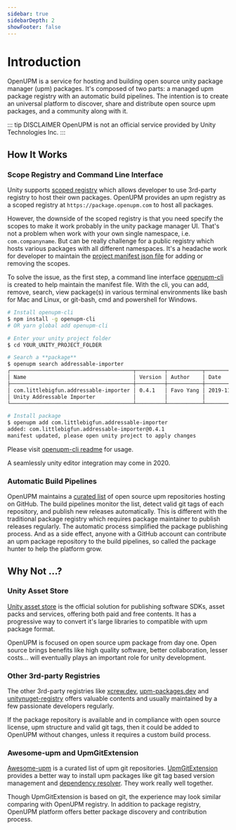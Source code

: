 ```yaml
---
sidebar: true
sidebarDepth: 2
showFooter: false
---
```

# Introduction

OpenUPM is a service for hosting and building open source unity package manager (upm) packages. It's composed of two parts: a managed upm package registry with an automatic build pipelines. The intention is to create an universal platform to discover, share and distribute open source upm packages, and a community along with it.

::: tip DISCLAIMER
OpenUPM is not an official service provided by Unity Technologies Inc.
:::

## How It Works

### Scope Registry and Command Line Interface

Unity supports [scoped registry](https://docs.unity3d.com/Manual/upm-scoped.html) which allows developer to use 3rd-party registry to host their own packages. OpenUPM provides an upm registry as a scoped registry at `https://package.openupm.com` to host all packages.

However, the downside of the scoped registry is that you need specify the scopes to make it work probably in the unity package manager UI. That's not a problem when work with your own single namespace, i.e. `com.companyname`. But can be really challenge for a public registry which hosts various packages with all different namespaces. It's a headache work for developer to maintain the [project manifest json file](https://docs.unity3d.com/Manual/upm-manifestPrj.html) for adding or removing the scopes.

To solve the issue, as the first step, a command line interface [openupm-cli](https://github.com/openupm/openupm-cli) is created to help maintain the manifest file. With the cli, you can add, remove, search, view package(s) in various terminal environments like bash for Mac and Linux, or git-bash, cmd and powershell for Windows.

```sh
# Install openupm-cli
$ npm install -g openupm-cli
# OR yarn global add openupm-cli

# Enter your unity project folder
$ cd YOUR_UNITY_PROJECT_FOLDER

# Search a **package**
$ openupm search addressable-importer
┌───────────────────────────────────────┬─────────┬───────────┬────────────┐
│ Name                                  │ Version │ Author    │ Date       │
├───────────────────────────────────────┼─────────┼───────────┼────────────┤
│ com.littlebigfun.addressable-importer │ 0.4.1   │ Favo Yang │ 2019-11-25 │
│ Unity Addressable Importer            │         │           │            │
└───────────────────────────────────────┴─────────┴───────────┴────────────┘

# Install package
$ openupm add com.littlebigfun.addressable-importer
added: com.littlebigfun.addressable-importer@0.4.1
manifest updated, please open unity project to apply changes
```

Please visit [openupm-cli readme](https://github.com/openupm/openupm-cli#openupm-cli) for usage.

A seamlessly unity editor integration may come in 2020.

### Automatic Build Pipelines

OpenUPM maintains a [curated list](https://github.com/openupm/openupm/tree/master/data/packages) of open source upm repositories hosting on GitHub. The build pipelines monitor the list, detect valid git tags of each repository, and publish new releases automatically. This is different with the traditional package registry which requires package maintainer to publish releases regularly. The automatic process simplified the package publishing process. And as a side effect, anyone with a GitHub account can contribute an upm package repository to the build pipelines, so called the package hunter to help the platform grow.

## Why Not ...?

### Unity Asset Store

[Unity asset store](https://assetstore.unity.com/) is the official solution for publishing software SDKs, asset packs and services, offering both paid and free contents. It has a progressive way to convert it's large libraries to compatible with upm package format.

OpenUPM is focused on open source upm package from day one. Open source brings benefits like high quality software, better collaboration, lesser costs... will eventually plays an important role for unity development.

### Other 3rd-party Registries

The other 3rd-party registries like [xcrew.dev](https://xcrew.dev/), [upm-packages.dev](https://upm-packages.dev/) and [unitynuget-registry](https://unitynuget-registry.azurewebsites.net) offers valuable contents and usually maintained by a few passionate developers regularly.

If the package repository is available and in compliance with open source license, upm structure and valid git tags, then it could be added to OpenUPM without changes, unless it requires a custom build process.

### Awesome-upm and UpmGitExtension

[Awesome-upm](https://github.com/starikcetin/awesome-upm) is a curated list of upm git repositories. [UpmGitExtension](https://github.com/mob-sakai/UpmGitExtension) provides a better way to install upm packages like git tag based version management and [dependency resolver](https://github.com/mob-sakai/GitDependencyResolverForUnity). They work really well together.

Though UpmGitExtension is based on git, the experience may look similar comparing with OpenUPM registry. In addition to package registry, OpenUPM platform offers better package discovery and contribution process.
